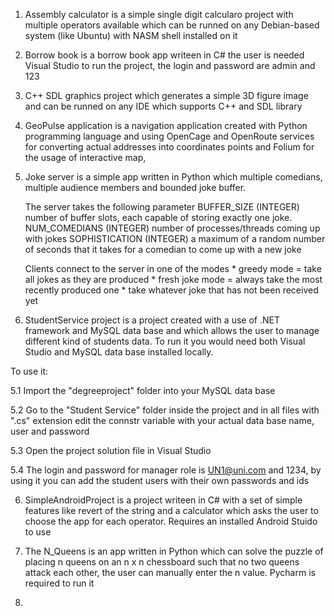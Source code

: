 1. Assembly calculator is a simple single digit calcularo project with multiple operators available which can be runned on any Debian-based system (like Ubuntu) with NASM shell installed on it 

2. Borrow book is a borrow book app writeen in C# the user is needed Visual Studio to run the project, the login and password are admin and 123

2. C++ SDL graphics project which generates a simple 3D figure image and can be runned on any IDE which supports C++ and SDL library

3. GeoPulse application is a navigation application created with Python programming language and using OpenCage and OpenRoute services for converting actual addresses into coordinates points and Folium for the usage of interactive map, 

4. Joke server is a simple app written in Python which multiple comedians, multiple audience members and bounded joke buffer.

	The server takes the following parameter
		BUFFER_SIZE  (INTEGER)  number of buffer slots, each capable of storing exactly one joke.
		NUM_COMEDIANS (INTEGER) number of processes/threads coming up with jokes
		SOPHISTICATION (INTEGER) a maximum of a random number of seconds that it takes for a comedian to come up with a new joke

	Clients connect to the server in one of the modes
		* greedy mode = take all jokes as they are produced
		* fresh joke mode = always take the most recently produced one
		* take whatever joke that has not been received yet 

5. StudentService project is a project created with a use of .NET framework and MySQL data base and which allows the user to manage different kind of students data. To run it you would need both Visual Studio and MySQL data base installed locally. 

To use it: 

5.1 Import the "degreeproject" folder into your MySQL data base 

5.2 Go to the "Student Service" folder inside the project and in all files with ".cs" extension edit the connstr variable with your actual data base name, user and password

5.3 Open the project solution file in Visual Studio

5.4 The login and password for manager role is UN1@uni.com and 1234, by using it you can add the student users with their own passwords and ids

6. SimpleAndroidProject is a project writeen in C# with a set of simple features like revert of the string and a calculator which asks the user to choose the app for each operator. Requires an installed Android Stuido to use

7. The N_Queens is an app written in Python which can solve the puzzle of placing n queens on an n x n chessboard such that no two queens attack each other, the user can manually enter the n value. Pycharm is required to run it

8.
